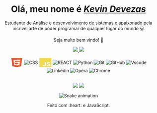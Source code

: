 <div>
  <h1 align="center">Olá, meu nome é <a href=https://www.linkedin.com/in/kevin-devezas-93bbb5245/><i>Kevin Devezas</i></a></h1>
  <p align="center">Estudante de Análise e desenvolvimento de sistemas e apaixonado pela incrível arte de poder programar de qualquer lugar do mundo 💻 
   <a align="rigth"
    <img width="10%" align="center" valign="middle" src="https://img.shields.io/youtube/channel/subscribers/UCViaNBT0SIeiVnZSEEtIfjw?label=iCode&style=social  " target="_blank" />
  </a><br>
  <p align="center">Seja muito bem vindo! 🔭</h2>
</div>

 
 
<div align="center">
  <a href=https://github.com/deevezas>
    <img height="150em" src="https://github-readme-stats.vercel.app/api?username=deevezas&count_private=true&include_all_commits=true&show_icons=true&theme=dracula&hide_border=false&show_owner=true"/>
    <img height="150em" src="https://github-readme-stats.vercel.app/api/top-langs/?username=deevezas&theme=dracula&hide_border=false&&layout=compact"/>
  </a>
</div>


<div align="center" valign="top"><br>
  <img align="center" alt="HTML" height="30" width="40" src="https://raw.githubusercontent.com/devicons/devicon/master/icons/html5/html5-original.svg">
  <img align="center" alt="CSS" height="30" width="40" src="https://cdn.jsdelivr.net/gh/devicons/devicon/icons/css3/css3-original.svg">
  <img align="center" alt="Js" height="30" width="40" src="https://raw.githubusercontent.com/devicons/devicon/master/icons/javascript/javascript-plain.svg">
  <img align="center" alt="REACT" height="30" width="40" src="https://cdn.jsdelivr.net/gh/devicons/devicon/icons/react/react-original.svg">
  <img align="center" alt="Python" height="30" width="40" src="https://cdn.jsdelivr.net/gh/devicons/devicon/icons/python/python-original.svg">
  <img align="center" alt="Git" height="30" width="40" src="https://cdn.jsdelivr.net/gh/devicons/devicon/icons/git/git-original.svg">
  <img align="center" alt="GitHub" height="30" width="40" src="https://cdn.jsdelivr.net/gh/devicons/devicon/icons/github/github-original.svg">
  <img align="center" alt="Vscode" height="30" width="40" src="https://cdn.jsdelivr.net/gh/devicons/devicon/icons/vscode/vscode-original.svg">
  <img align="center" alt="Linkedin" height="35" width="35" src="https://cdn.jsdelivr.net/gh/devicons/devicon/icons/linkedin/linkedin-original.svg">
   <img align="center" alt="Opera" height="35" width="35" src="https://cdn.jsdelivr.net/gh/devicons/devicon/icons/opera/opera-original.svg">
  <img align="center" alt="Chrome" height="30" width="40" src="https://cdn.jsdelivr.net/gh/devicons/devicon/icons/chrome/chrome-original.svg">
</div><br>


<div align="center">
 
 
 
  <a href=https://www.linkedin.com/in/kevin-devezas-93bbb5245/ target="_blank"><img src="https://img.shields.io/badge/-LinkedIn-%230077B5?style=for-the-badge&logo=linkedin&logoColor=white" target="_blank"></a> 
  <a href="mailto:devezas.devezasnib@gmail.com"><img src="https://img.shields.io/badge/-Gmail-%23333?style=for-the-badge&logo=gmail&logoColor=white" target="_blank"></a>
</div>

<div align="center">
  
  ![Snake animation](https://github.com/danielbped/danielbped/blob/output/github-contribution-grid-snake.svg)
  
</div>

<div align="center">
  <p>Feito com :heart: e JavaScript.</p>
 
</div>
